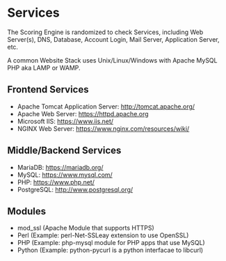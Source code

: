 # Services

The Scoring Engine is randomized to check Services, including
Web Server(s), DNS, Database, Account Login, Mail Server, 
Application Server, etc.  

A common Website Stack uses Unix/Linux/Windows with Apache MySQL PHP
aka LAMP or WAMP. 

## Frontend Services

* Apache Tomcat Application Server: http://tomcat.apache.org/
* Apache Web Server: https://httpd.apache.org
* Microsoft IIS: https://www.iis.net/
* NGINX Web Server: https://www.nginx.com/resources/wiki/


## Middle/Backend Services

* MariaDB: https://mariadb.org/
* MySQL: https://www.mysql.com/
* PHP: https://www.php.net/
* PostgreSQL: http://www.postgresql.org/

## Modules

* mod_ssl (Apache Module that supports HTTPS)
* Perl (Example: perl-Net-SSLeay extension to use OpenSSL)
* PHP (Example: php-mysql module for PHP apps that use MySQL)
* Python (Example: python-pycurl is a python interfacae to libcurl)





